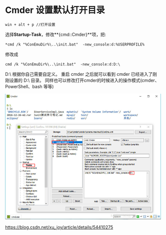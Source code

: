 # Cmder 设置默认打开目录

```
win + alt + p //打开设置
```

选择**Startup-Task**，修改**{cmd::Cmder}**项，把:

```
*cmd /k "%ConEmuDir%\..\init.bat"  -new_console:d:%USERPROFILE%
```

修改成

```
cmd /k "%ConEmuDir%\..\init.bat"  -new_console:d:D:\
```

D:\ 根据你自己需要自定义。 
重启 cmder 之后就可以看到 cmder 已经进入了刚刚设置的 D:\ 目录。 
同样也可以修改打开cmder的时候进入的操作模式(cmder、PowerShell、bash 等等)

![Cmder 设置默认打开目录](image-202005042051/20170113165840363.jfif)





https://blog.csdn.net/xu_joy/article/details/54410275